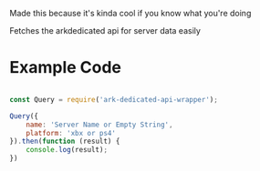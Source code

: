 Made this because it's kinda cool if you know what you're doing

Fetches the arkdedicated api for server data easily

# Example Code

```javascript

const Query = require('ark-dedicated-api-wrapper');

Query({
    name: 'Server Name or Empty String',
    platform: 'xbx or ps4' 
}).then(function (result) { 
    console.log(result); 
})

```